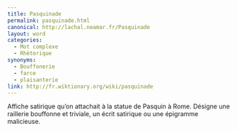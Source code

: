 ```yaml
---
title: Pasquinade
permalink: pasquinade.html
canonical: http://lachal.neamar.fr/Pasquinade
layout: word
categories:
  - Mot complexe
  - Rhétorique
synonyms:
  - Bouffonerie
  - farce
  - plaisanterie
link: http://fr.wiktionary.org/wiki/pasquinade
---
```


Affiche satirique qu’on attachait à la statue de Pasquin à Rome.
Désigne une raillerie bouffonne et triviale, un écrit satirique ou une épigramme malicieuse.

